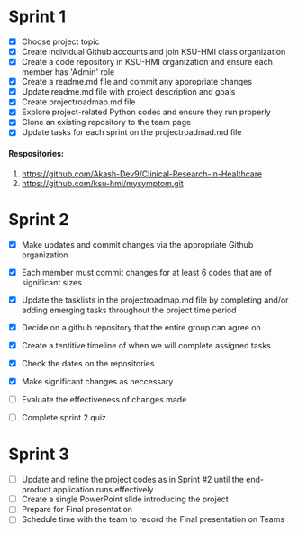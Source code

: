 # Sprint 1

- [x] Choose project topic
- [x] Create individual Github accounts and join KSU-HMI class organization
- [x] Create a code repository in KSU-HMI organization and ensure each member has 'Admin' role
- [x] Create a readme.md file and commit any appropriate changes
- [x] Update readme.md file with project description and goals
- [x] Create projectroadmap.md file
- [x] Explore project-related Python codes and ensure they run properly
- [x] Clone an existing repository to the team page 
- [x] Update tasks for each sprint on the projectroadmad.md file
      
#### Respositories:
1. https://github.com/Akash-Dev9/Clinical-Research-in-Healthcare
2. https://github.com/ksu-hmi/mysymptom.git
# Sprint 2

- [x] Make updates and commit changes via the appropriate Github organization
- [x] Each member must commit changes for at least 6 codes that are of significant sizes
- [x] Update the tasklists in the projectroadmap.md file by completing and/or adding emerging tasks throughout the project time period
- [x] Decide on a github repository that the entire group can agree on
- [x] Create a tentitive timeline of when we will complete assigned tasks
- [x] Check the dates on the repositories
- [x] Make significant changes as neccessary
- [ ] Evaluate the effectiveness of changes made
- [ ] Complete sprint 2 quiz



# Sprint 3

- [ ] Update and refine the project codes as in Sprint #2 until the end-product application runs effectively
- [ ] Create a single PowerPoint slide introducing the project
- [ ] Prepare for Final presentation
- [ ] Schedule time with the team to record the Final presentation on Teams
